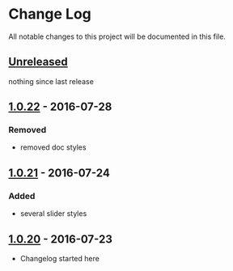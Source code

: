 # Change Log
All notable changes to this project will be documented in this file.

## [Unreleased]
nothing since last release

## [1.0.22] - 2016-07-28
### Removed
- removed doc styles

## [1.0.21] - 2016-07-24
### Added
- several slider styles

## [1.0.20] - 2016-07-23
- Changelog started here


[Unreleased]: https://github.com/viur-ignite/viur-ignite-css/compare/1.0.22...master
[1.0.22]: https://github.com/viur-ignite/viur-ignite-css/compare/1.0.21...1.0.22
[1.0.21]: https://github.com/viur-ignite/viur-ignite-css/compare/1.0.20...1.0.21
[1.0.20]: https://github.com/viur-ignite/viur-ignite-css/compare/02a8706fb892b091bfa913d3194736a5d5a1ef4a...1.0.20
